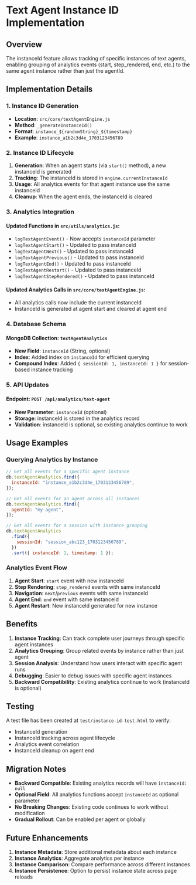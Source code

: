 # Text Agent Instance ID Implementation

## Overview

The instanceId feature allows tracking of specific instances of text agents, enabling grouping of analytics events (start, step_rendered, end, etc.) to the same agent instance rather than just the agentId.

## Implementation Details

### 1. Instance ID Generation

- **Location**: `src/core/textAgentEngine.js`
- **Method**: `_generateInstanceId()`
- **Format**: `instance_${randomString}_${timestamp}`
- **Example**: `instance_a1b2c3d4e_1703123456789`

### 2. Instance ID Lifecycle

1. **Generation**: When an agent starts (via `start()` method), a new instanceId is generated
2. **Tracking**: The instanceId is stored in `engine.currentInstanceId`
3. **Usage**: All analytics events for that agent instance use the same instanceId
4. **Cleanup**: When the agent ends, the instanceId is cleared

### 3. Analytics Integration

#### Updated Functions in `src/utils/analytics.js`:

- `logTextAgentEvent()` - Now accepts `instanceId` parameter
- `logTextAgentStart()` - Updated to pass instanceId
- `logTextAgentNext()` - Updated to pass instanceId
- `logTextAgentPrevious()` - Updated to pass instanceId
- `logTextAgentEnd()` - Updated to pass instanceId
- `logTextAgentRestart()` - Updated to pass instanceId
- `logTextAgentStepRendered()` - Updated to pass instanceId

#### Updated Analytics Calls in `src/core/textAgentEngine.js`:

- All analytics calls now include the current instanceId
- InstanceId is generated at agent start and cleared at agent end

### 4. Database Schema

#### MongoDB Collection: `textAgentAnalytics`

- **New Field**: `instanceId` (String, optional)
- **Index**: Added index on `instanceId` for efficient querying
- **Compound Index**: Added `{ sessionId: 1, instanceId: 1 }` for session-based instance tracking

### 5. API Updates

#### Endpoint: `POST /api/analytics/text-agent`

- **New Parameter**: `instanceId` (optional)
- **Storage**: instanceId is stored in the analytics record
- **Validation**: instanceId is optional, so existing analytics continue to work

## Usage Examples

### Querying Analytics by Instance

```javascript
// Get all events for a specific agent instance
db.textAgentAnalytics.find({
  instanceId: "instance_a1b2c3d4e_1703123456789",
});

// Get all events for an agent across all instances
db.textAgentAnalytics.find({
  agentId: "my-agent",
});

// Get all events for a session with instance grouping
db.textAgentAnalytics
  .find({
    sessionId: "session_abc123_1703123456789",
  })
  .sort({ instanceId: 1, timestamp: 1 });
```

### Analytics Event Flow

1. **Agent Start**: `start` event with new instanceId
2. **Step Rendering**: `step_rendered` events with same instanceId
3. **Navigation**: `next`/`previous` events with same instanceId
4. **Agent End**: `end` event with same instanceId
5. **Agent Restart**: New instanceId generated for new instance

## Benefits

1. **Instance Tracking**: Can track complete user journeys through specific agent instances
2. **Analytics Grouping**: Group related events by instance rather than just agent
3. **Session Analysis**: Understand how users interact with specific agent runs
4. **Debugging**: Easier to debug issues with specific agent instances
5. **Backward Compatibility**: Existing analytics continue to work (instanceId is optional)

## Testing

A test file has been created at `test/instance-id-test.html` to verify:

- InstanceId generation
- InstanceId tracking across agent lifecycle
- Analytics event correlation
- InstanceId cleanup on agent end

## Migration Notes

- **Backward Compatible**: Existing analytics records will have `instanceId: null`
- **Optional Field**: All analytics functions accept `instanceId` as optional parameter
- **No Breaking Changes**: Existing code continues to work without modification
- **Gradual Rollout**: Can be enabled per agent or globally

## Future Enhancements

1. **Instance Metadata**: Store additional metadata about each instance
2. **Instance Analytics**: Aggregate analytics per instance
3. **Instance Comparison**: Compare performance across different instances
4. **Instance Persistence**: Option to persist instance state across page reloads
